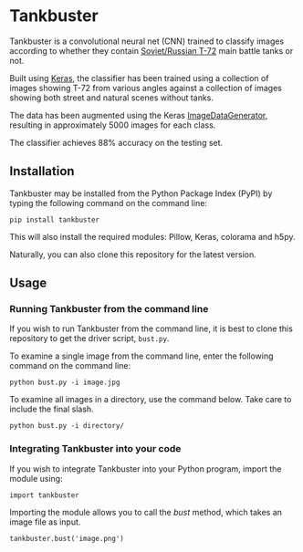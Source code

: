 # Tankbuster

Tankbuster is a convolutional neural net (CNN) trained to classify images according to whether they contain <a href="https://en.wikipedia.org/wiki/T-72">Soviet/Russian T-72</a> main battle tanks or not.

Built using <a href="http://keras.io">Keras</a>, the classifier has been trained using a collection of images showing T-72 from various angles against a collection of images showing both street and natural scenes without tanks. 

The data has been augmented using the Keras <a href="http://blog.keras.io/building-powerful-image-classification-models-using-very-little-data.html">ImageDataGenerator</a>, resulting in approximately 5000 images for each class.

The classifier achieves 88% accuracy on the testing set.

## Installation

Tankbuster may be installed from the Python Package Index (PyPI) by typing the following command on the command line:

<code>pip install tankbuster</code>

This will also install the required modules: Pillow, Keras, colorama and h5py.

Naturally, you can also clone this repository for the latest version.

## Usage

### Running Tankbuster from the command line

If you wish to run Tankbuster from the command line, it is best to clone this repository to get the driver script, <code>bust.py</code>.

To examine a single image from the command line, enter the following command on the command line:

<code>python bust.py -i image.jpg</code>

To examine all images in a directory, use the command below. Take care to include the final slash.

<code>python bust.py -i directory/</code>

### Integrating Tankbuster into your code

If you wish to integrate Tankbuster into your Python program, import the module using:

<code>import tankbuster</code>

Importing the module allows you to call the <i>bust</i> method, which takes an image file as input.

<code>tankbuster.bust('image.png')</code>
